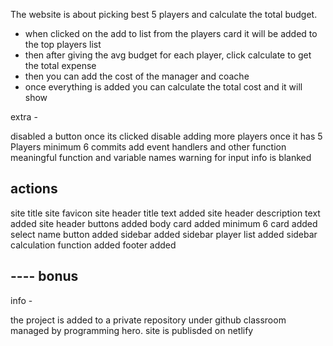 The website is about picking best 5 players and calculate the total budget.

- when clicked on the add to list from the players card it will be added to the top players list
- then after giving the avg budget for each player, click calculate to get the total expense
- then you can add the cost of the manager and coache
- once everything is added you can calculate the total cost and it will show

extra -

disabled a button once its clicked
disable adding more players once it has 5 Players
minimum 6 commits
add event handlers and other function
meaningful function and variable names
warning for input info is blanked

## actions

site title
site favicon
site header title text added
site header description text added
site header buttons added
body card added
minimum 6 card added
select name button added
sidebar added
sidebar player list added
sidebar calculation function added
footer added

## ---- bonus

info -

the project is added to a private repository under github classroom managed by programming hero.
site is publisded on netlify
